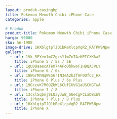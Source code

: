 ```yaml
---
layout: produk-casinghp
title: Pokemon Meowth Chibi iPhone Case
categories: apple

# Produk
product-title: Pokemon Meowth Chibi iPhone Case
harga: 90000
sku: hn-1988
image-drive: 1HXblgtpTJQ1bReXlcpVqR2_RATPWSNpw
gallery:
  - url: 1Vk_5PYeo1mCZgcsY1mZuTAzHPICXKkaS
    title: iPhone 5 / 5s / SE
  - url: 1gUDBaaecATem74AFoObkwoF1HBQAJVLY
    title: iPhone 6 / 6s
  - url: 18WGrMhNqWES6rIN3eA2bZfAF0OfC2_HX
    title: iPhone 6 Plus / 6s Plus
  - url: 19GccuK7M6OZbWL6CUfIUVG1aUSCKGTwA
    title: iPhone 7 / 8
  - url: 13cxl5qbnj9LQayJwB_S6eCgFCLaDBxW9
    title: iPhone 7 Plus / 8 Plus
  - url: 1HXblgtpTJQ1bReXlcpVqR2_RATPWSNpw
    title: iPhone X
---
```

